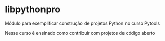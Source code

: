 # libpythonpro
Módulo para exemplificar construção de projetos Python no curso Pytools

Nesse curso é ensinado como contribuir com projetos de código aberto